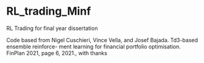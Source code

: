# RL_trading_Minf
RL Trading for final year dissertation

Code based from Nigel Cuschieri, Vince Vella, and Josef Bajada. Td3-based ensemble reinforce-
ment learning for financial portfolio optimisation. FinPlan 2021, page 6, 2021., with thanks
